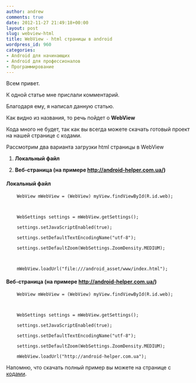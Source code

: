 ```yaml
---
author: andrew
comments: true
date: 2012-11-27 21:49:18+00:00
layout: post
slug: webview-html
title: WebView - html страницы в android
wordpress_id: 960
categories:
- Android для начинающих
- Android для профессионалов
- Программирование
---
```


Всем привет.





К одной статье мне прислали комментарий.





Благодаря ему, я написал данную статью.





Как видно из названия, то речь пойдет о **WebView**


 <!-- more -->


Кода много не будет, так как вы всегда можете скачать готовый проект на нашей странице с кодами.





Рассмотрим два варианта загрузки html страницы в WebView








  1. **Локальный файл**



  2. **Веб-страница (на примере http://android-helper.com.ua/)**






#### Локальный файл





		WebView mWebView = (WebView) myView.findViewById(R.id.web);



		WebSettings settings = mWebView.getSettings();

		settings.setJavaScriptEnabled(true);

		settings.setDefaultTextEncodingName("utf-8");

		settings.setDefaultZoom(WebSettings.ZoomDensity.MEDIUM);



		mWebView.loadUrl("file:///android_asset/www/index.html");





#### Веб-страница (на примере http://android-helper.com.ua/)






		WebView mWebView = (WebView) myView.findViewById(R.id.web);



		WebSettings settings = mWebView.getSettings();

		settings.setJavaScriptEnabled(true);

		settings.setDefaultTextEncodingName("utf-8");

		settings.setDefaultZoom(WebSettings.ZoomDensity.MEDIUM);

		mWebView.loadUrl("http://android-helper.com.ua");







Напомню, что скачать полный пример вы можете на странице с [кодами](http://android-helper.com.ua/codes/).
